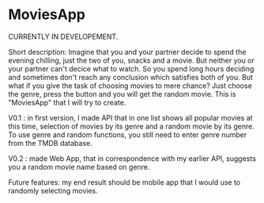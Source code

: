 # MoviesApp

CURRENTLY IN DEVELOPEMENT. 

Short description: Imagine that you and your partner decide to spend the evening chilling, just the two of you, snacks and a movie. But neither you or your partner can't decice what to watch. So you spend long hours deciding and sometimes don't reach any conclusion which satisfies both of you. But what if you give the task of choosing movies to mere chance? Just choose the genre, press the button and you will get the random movie. This is "MoviesApp" that I will try to create. 

V0.1 : in first version, I made API that in one list shows all popular movies at this time, selection of movies by its genre and a random movie by its genre. To use genre and random functions, you still need to enter genre number from the TMDB database.

V0.2 : made Web App, that in correspondence with my earlier API, suggests you a random movie name based on genre.

Future features: my end result should be mobile app that I would use to randomly selecting movies. 



